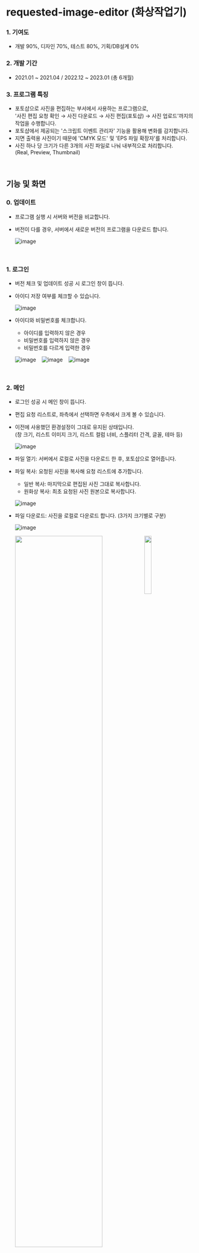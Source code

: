 # requested-image-editor (화상작업기)

### 1. 기여도
- 개발 90%, 디자인 70%, 테스트 80%, 기획/DB설계 0%

### 2. 개발 기간
- 2021.01 ~ 2021.04 / 2022.12 ~ 2023.01 (총 6개월)

### 3. 프로그램 특징
- 포토샵으로 사진을 편집하는 부서에서 사용하는 프로그램으로,\
  '사진 편집 요청 확인 → 사진 다운로드 → 사진 편집(포토샵) → 사진 업로드'까지의 작업을 수행합니다.
- 포토샵에서 제공되는 '스크립트 이벤트 관리자' 기능을 활용해 변화를 감지합니다.
- 지면 출력용 사진이기 때문에 'CMYK 모드' 및 'EPS 파일 확장자'를 처리합니다.
- 사진 하나 당 크기가 다른 3개의 사진 파일로 나눠 내부적으로 처리합니다.\
  (Real, Preview, Thumbnail)

<br>

## 기능 및 화면

### 0. 업데이트
- 프로그램 실행 시 서버와 버전을 비교합니다.
- 버전이 다를 경우, 서버에서 새로운 버전의 프로그램을 다운로드 합니다.

  ![image](https://user-images.githubusercontent.com/14077108/218962758-9170f4a9-5ad6-4491-b8a1-4d84fa144891.png)

<br>

### 1. 로그인
- 버전 체크 및 업데이트 성공 시 로그인 창이 뜹니다.
- 아이디 저장 여부를 체크할 수 있습니다.

  ![image](https://user-images.githubusercontent.com/14077108/218674708-53483284-e8a6-4f54-9289-b4aead657cdd.png)

- 아이디와 비밀번호를 체크합니다.
  - 아이디를 입력하지 않은 경우
  - 비밀번호를 입력하지 않은 경우
  - 비밀번호를 다르게 입력한 경우
  
  ![image](https://user-images.githubusercontent.com/14077108/218952879-d860482f-ef0a-45a2-8c4c-65c45ef7e6b2.png)
&nbsp;&nbsp;
  ![image](https://user-images.githubusercontent.com/14077108/218953029-f2354877-0f17-4496-8f2e-42d4263f0e7e.png)
&nbsp;&nbsp;
  ![image](https://user-images.githubusercontent.com/14077108/218953056-32ee02ca-5467-4ffb-8fcd-a65b7d6ee046.png)

<br>

### 2. 메인
- 로그인 성공 시 메인 창이 뜹니다.
- 편집 요청 리스트로, 좌측에서 선택하면 우측에서 크게 볼 수 있습니다.
- 이전에 사용했던 환경설정이 그대로 유지된 상태입니다.\
  (창 크기, 리스트 이미지 크기, 리스트 컬럼 너비, 스플리터 간격, 글꼴, 테마 등)

  ![image](https://user-images.githubusercontent.com/14077108/218681459-d5bcd39f-0185-4cd7-8555-dca055cb38ab.png)

- 파일 열기: 서버에서 로컬로 사진을 다운로드 한 후, 포토샵으로 열어줍니다.
- 파일 복사: 요청된 사진을 복사해 요청 리스트에 추가합니다.
  - 일반 복사: 마지막으로 편집된 사진 그대로 복사합니다.
  - 원화상 복사: 최초 요청된 사진 원본으로 복사합니다.
    
  ![image](https://user-images.githubusercontent.com/14077108/218681708-12f32b1f-69b4-411c-910c-0d119cd25f37.png)
  

- 파일 다운로드: 사진을 로컬로 다운로드 합니다. (3가지 크기별로 구분)
    
  ![image](https://user-images.githubusercontent.com/14077108/218681861-fe463612-0859-4e39-9b87-04b918bc3a1c.png)
    
  <img src="https://user-images.githubusercontent.com/14077108/218682329-cc2c6763-45d3-4982-9902-a361cd5c1301.png" width="70%" align="top">&nbsp;&nbsp;
  <img src="https://user-images.githubusercontent.com/14077108/218682386-16fffeb4-9e31-45ed-aa11-3de66aef47cd.png" width="20%" align="top"> 
    
- 파일 삭제: 요청 리스트에서 없어지지만, '상태: 휴지통'으로 검색하면 볼 수 있습니다.
- 전표 보기: 요청된 사진을 전표 형태로 보고, 인쇄합니다.

  <img src="https://user-images.githubusercontent.com/14077108/218682576-655a267e-0766-4f42-b021-fe32352294a0.png" width="70%" align="top">&nbsp;&nbsp;
  <img src="https://user-images.githubusercontent.com/14077108/218682834-ff2ad39e-28cb-472e-b75b-78aa046544b7.png" width="20%" align="top">           
      
<br>

### 3. 작업창
- 요청된 사진을 열면 포토샵과 함께 작업창이 뜹니다.
- 이때 사진 크기별로 로컬 폴더에 각각 다운로드 됩니다.

  <img src="https://user-images.githubusercontent.com/14077108/218951554-dbe91c7e-c902-473d-98e9-4225f2958744.png" width="50%" align="top">&nbsp;&nbsp;
  <img src="https://user-images.githubusercontent.com/14077108/218951343-0b6da414-dccb-4c90-aaae-5ae04b978b6f.png" width="40%" align="top">
  
  <img src="https://user-images.githubusercontent.com/14077108/218951604-58f69054-ed76-480c-a0f7-8a1af4ea615d.png" width="90%" align="top">

- 포토샵으로 사진을 편집하면서 저장(Ctrl+S)할 때마다 원본과 비교할 수 있도록 작업창에 반영됩니다.

  <img src="https://user-images.githubusercontent.com/14077108/218951995-fc0cc651-a46b-4dad-91af-84e1fe44ab42.png" width="50%" align="top">&nbsp;&nbsp;
  <img src="https://user-images.githubusercontent.com/14077108/218952012-4222f11b-ec86-4495-943e-c03f3fdafd7b.png" width="40%" align="top">
  
  <img src="https://user-images.githubusercontent.com/14077108/219278883-618b8a55-e9cb-4e8a-94e4-bc40d6443a3c.png" width="90%" align="top">

- 작업중 또는 출고(편집 및 전송 완료) 상태에 따라 아이콘과 상태 메시지가 달라지기 때문에 작업자들간의 충돌을 방지합니다.

  ![작업12](https://user-images.githubusercontent.com/14077108/137514007-5452a3e7-8cd2-4eda-ab3a-8087e2038eea.png)
  ![작업13](https://user-images.githubusercontent.com/14077108/137514457-67939ed9-1e08-4141-ad8e-09553c7208ab.png)

<br>

### 4. 환경설정
- 글꼴 설정

  <img src="https://user-images.githubusercontent.com/14077108/218952371-d71500ba-681a-4889-a165-0d46d137a450.png" align="top">&nbsp;&nbsp;
  ![image](https://user-images.githubusercontent.com/14077108/218952407-4760dec7-5770-4008-9f18-56b2e13389cc.png)

- 테마 설정: 총 5개 테마가 있으며, 포토샵 인터페이스 컬러와 동일하게 사용할 수 있습니다.

  <img src="https://user-images.githubusercontent.com/14077108/219286231-286f97dd-f844-4192-ba83-c205dc22e003.png" width="45%" align="top">&nbsp;&nbsp;
  <img src="https://user-images.githubusercontent.com/14077108/219286321-9f5abc72-5b57-4e48-9c8d-d67513e199e9.png" width="45%" align="top">  
  
  <img src="https://user-images.githubusercontent.com/14077108/219286371-8cfd6cbf-9392-407d-8fa4-bda8bd5bfed7.png" width="45%" align="top">&nbsp;&nbsp;
  <img src="https://user-images.githubusercontent.com/14077108/219286418-3ec7452b-c989-43d4-b7cf-66d0fad93263.png" width="45%" align="top">  
  
  <img src="https://user-images.githubusercontent.com/14077108/219286466-1ab6a27d-3a49-4b36-a4f3-43af663adc4d.png" width="45%" align="top">

- 리스트 배경 설정 (White, Black, Transparent)

  ![테마6](https://user-images.githubusercontent.com/14077108/137455678-6f06cd18-3eb9-400f-a13d-13049ab48cb7.png)

- 리스트 아이콘 설정 (Rect, Round1, Round2)

  ![테마7](https://user-images.githubusercontent.com/14077108/137455696-9a96d24c-0960-49a3-aecf-2267124a9353.png)    

- 폴더 설정: 사진이 다운로드 되는 폴더로 마지막으로 지정한 경로가 유지됩니다.

  <img src="https://user-images.githubusercontent.com/14077108/218952548-196ad0a3-4869-4ebb-be93-3f1aff1bb976.png" width="60%" align="top">&nbsp;&nbsp;
  <img src="https://user-images.githubusercontent.com/14077108/218952615-31f1b530-1e54-4902-b147-4232bb725498.png" width="30%" align="top">

<br>

### 5. 기타
- 사진 리스트 크기 설정

  <img src="https://user-images.githubusercontent.com/14077108/218952760-f45b3d89-b102-4475-9f80-1e96bc23ebdd.png" width="45%" align="top">&nbsp;&nbsp;
  <img src="https://user-images.githubusercontent.com/14077108/218952726-52d13f62-73a8-44b0-a517-60aa1b8b8dbb.png" width="45%" align="top">

- 로그아웃

  ![image](https://user-images.githubusercontent.com/14077108/218952810-7f1672e5-e160-4941-87bd-d689667f6881.png)

<br>

## 작업 동영상



<br>

## 주요 코드

### 1. 
